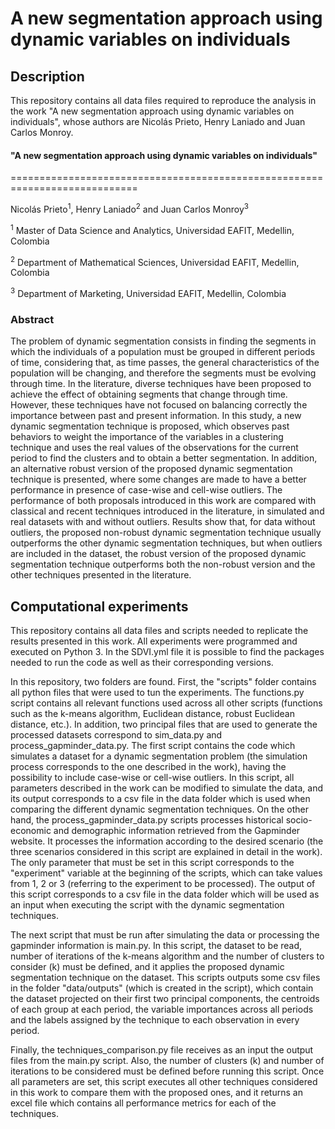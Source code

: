 A new segmentation approach using dynamic variables on individuals
=======================================================================================


## Description

 This repository contains all data files required to reproduce the analysis in the work "A new segmentation approach using dynamic variables on individuals", whose authors are Nicolás Prieto, Henry Laniado and Juan Carlos Monroy.

#### "A new segmentation approach using dynamic variables on individuals"
============================================================================

Nicolás Prieto<sup>1</sup>, Henry Laniado<sup>2</sup> and Juan Carlos Monroy<sup>3</sup> 

<sup>1</sup> Master of Data Science and Analytics, Universidad EAFIT, Medellin, Colombia

<sup>2</sup> Department of Mathematical Sciences, Universidad EAFIT, Medellin, Colombia

<sup>3</sup> Department of Marketing, Universidad EAFIT, Medellin, Colombia


### Abstract 

The problem of dynamic segmentation consists in finding the segments in which the individuals of a population must be grouped in different periods of time, considering that, as time passes, the general characteristics of the population will be changing, and therefore the segments must be evolving through time. In the literature, diverse techniques have been proposed to achieve the effect of obtaining segments that change through time. However, these techniques have not focused on balancing correctly the importance between past and present information. In this study, a new dynamic segmentation technique is proposed, which observes past behaviors to weight the importance of the variables in a clustering technique and uses the real values of the observations for the current period to find the clusters and to obtain a better segmentation. In addition, an alternative robust version of the proposed dynamic segmentation technique is presented, where some changes are made to have a better performance in presence of case-wise and cell-wise outliers. The performance of both proposals introduced in this work are compared with classical and recent techniques introduced in the literature, in simulated and real datasets with and without outliers. Results show that, for data without outliers, the proposed non-robust dynamic segmentation technique usually outperforms the other dynamic segmentation techniques, but when outliers are included in the dataset, the robust version of the proposed dynamic segmentation technique outperforms both the non-robust version and the other techniques presented in the literature.

## Computational experiments

This repository contains all data files and scripts needed to replicate the results presented in this work. All experiments were programmed and executed on Python 3. In the SDVI.yml file it is possible to find the packages needed to run the code as well as their corresponding versions.

In this repository, two folders are found. First, the "scripts" folder contains all python files that were used to tun the experiments. The functions.py script contains all relevant functions used across all other scripts (functions such as the k-means algorithm, Euclidean distance, robust Euclidean distance, etc.). In addition, two principal files that are used to generate the processed datasets correspond to sim_data.py and process_gapminder_data.py. The first script contains the code which simulates a dataset for a dynamic segmentation problem (the simulation process corresponds to the one described in the work), having the possibility to include case-wise or cell-wise outliers. In this script, all parameters described in the work can be modified to simulate the data, and its output corresponds to a csv file in the data folder which is used when comparing the different dynamic segmentation techniques. On the other hand, the process_gapminder_data.py scripts processes historical socio-economic and demographic information retrieved from the Gapminder website. It processes the information according to the desired scenario (the three scenarios considered in this script are explained in detail in the work). The only parameter that must be set in this script corresponds to the "experiment" variable at the beginning of the scripts, which can take values from 1, 2 or 3 (referring to the experiment to be processed). The output of this script corresponds to a csv file in the data folder which will be used as an input when executing the script with the dynamic segmentation techniques. 

The next script that must be run after simulating the data or processing the gapminder information is main.py. In this script, the dataset to be read, number of iterations of the k-means algorithm and the number of clusters to consider (k) must be defined, and it applies the proposed dynamic segmentation technique on the dataset. This scripts outputs some csv files in the folder "data/outputs" (which is created in the script), which contain the dataset projected on their first two principal components, the centroids of each group at each period, the variable importances across all periods and the labels assigned by the technique to each observation in every period. 

Finally, the techniques_comparison.py file receives as an input the output files from the main.py script. Also, the number of clusters (k) and number of iterations to be considered must be defined before running this script. Once all parameters are set, this script executes all other techniques considered in this work to compare them with the proposed ones, and it returns an excel file which contains all performance metrics for each of the techniques.

